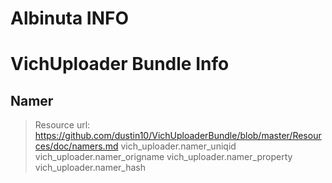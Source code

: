 # Albinuta INFO

# VichUploader Bundle Info
## Namer
> Resource url: https://github.com/dustin10/VichUploaderBundle/blob/master/Resources/doc/namers.md
> vich_uploader.namer_uniqid
> vich_uploader.namer_origname
> vich_uploader.namer_property
> vich_uploader.namer_hash